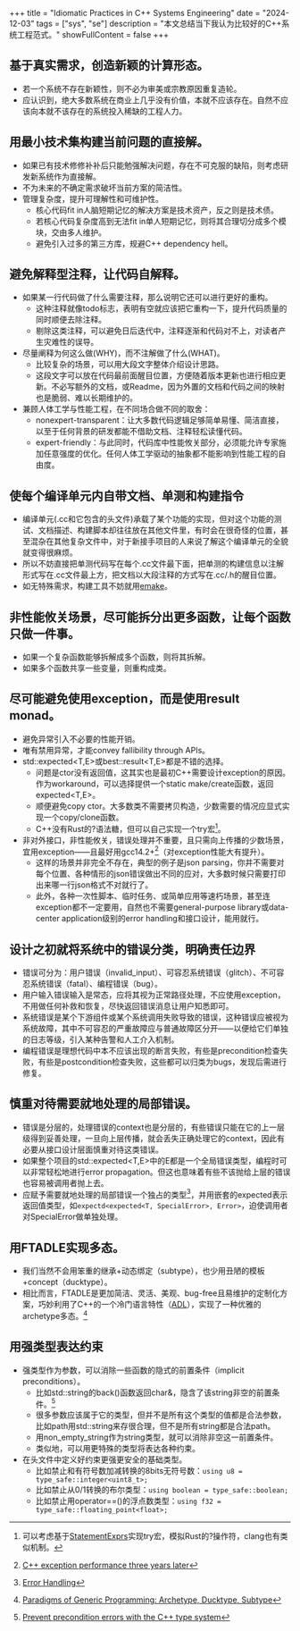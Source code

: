+++
title = "Idiomatic Practices in C++ Systems Engineering"
date = "2024-12-03"
tags = ["sys", "se"]
description = "本文总结当下我认为比较好的C++系统工程范式。"
showFullContent = false
+++

## 基于真实需求，创造新颖的计算形态。
- 若一个系统不存在新颖性，则不必为审美或宗教原因重复造轮。
- 应认识到，绝大多数系统在商业上几乎没有价值，本就不应该存在。自然不应该向本就不该存在的系统投入稀缺的工程人力。

## 用最小技术集构建当前问题的直接解。
- 如果已有技术修修补补后只能勉强解决问题，存在不可克服的缺陷，则考虑研发新系统作为直接解。
- 不为未来的不确定需求破坏当前方案的简洁性。
- 管理复杂度，提升可理解性和可维护性。
  - 核心代码fit in人脑短期记忆的解决方案是技术资产，反之则是技术债。
  - 若核心代码复杂度高到无法fit in单人短期记忆，则将其合理切分成多个模块，交由多人维护。
  - 避免引入过多的第三方库，规避C++ dependency hell。

## 避免解释型注释，让代码自解释。
- 如果某一行代码做了什么需要注释，那么说明它还可以进行更好的重构。
  - 这种注释就像todo标志，表明有空就应该把它重构一下，提升代码质量的同时顺便去除注释。
  - 剔除这类注释，可以避免日后迭代中，注释逐渐和代码对不上，对读者产生灾难性的误导。
- 尽量阐释为何这么做(WHY)，而不注解做了什么(WHAT)。
  - 比较复杂的场景，可以用大段文字整体介绍设计思路。
  - 这段文字可以放在代码最前面醒目位置，方便随着版本更新也进行相应更新。不必写额外的文档，或Readme，因为外置的文档和代码之间的映射也是脆弱、难以长期维护的。
- 兼顾人体工学与性能工程，在不同场合做不同的取舍：
  - nonexpert-transparent：让大多数代码逻辑足够简单易懂、简洁直接，以至于任何背景的研发都能不借助文档、注释轻松读懂代码。
  - expert-friendly：与此同时，代码库中性能攸关部分，必须能允许专家施加任意强度的优化。任何人体工学驱动的抽象都不能影响到性能工程的自由度。

## 使每个编译单元内自带文档、单测和构建指令
- 编译单元(.cc和它包含的头文件)承载了某个功能的实现，但对这个功能的测试、文档描述、构建脚本却往往放在其他文件里，有时会在很奇怪的位置，甚至混杂在其他复杂文件中，对于新接手项目的人来说了解这个编译单元的全貌就变得很麻烦。
- 所以不妨直接把单测代码写在每个.cc文件最下面，把单测的构建信息以注解形式写在.cc文件最上方，把文档以大段注释的方式写在.cc/.h的醒目位置。
- 如无特殊需求，构建工具不妨就用[emake](https://github.com/skywind3000/emake)。

## 非性能攸关场景，尽可能拆分出更多函数，让每个函数只做一件事。
- 如果一个复杂函数能够拆解成多个函数，则将其拆解。
- 如果多个函数共享一些变量，则重构成类。

## 尽可能避免使用exception，而是使用result monad。
- 避免异常引入不必要的性能开销。
- 唯有禁用异常，才能convey fallibility through APIs。
- std::expected<T,E>或best::result<T,E>都是不错的选择。
  - 问题是ctor没有返回值，这其实也是最初C++需要设计exception的原因。作为workaround，可以选择提供一个static make/create函数，返回expected<T,E>。
  - 顺便避免copy ctor。大多数类不需要拷贝构造，少数需要的情况应显式实现一个copy/clone函数。
  - C++没有Rust的?语法糖，但可以自己实现一个try宏[^5]。
- 非对外接口，非性能攸关，错误处理并不重要，且只需向上传播的少数场景，宜用exception——且最好用gcc14.2+[^3]（对exception性能大有提升）。
  - 这样的场景并非完全不存在，典型的例子是json parsing，你并不需要对每个位置、各种情形的json错误做出不同的应对，大多数时候只需要打印出来哪一行json格式不对就行了。
  - 此外，各种一次性脚本、临时任务、或简单应用等速朽场景，甚至连exception都不一定要用，自然也不需要general-purpose library或data-center application级别的error handling和接口设计，能用就行。

## 设计之初就将系统中的错误分类，明确责任边界
- 错误可分为：用户错误（invalid_input）、可容忍系统错误（glitch）、不可容忍系统错误（fatal）、编程错误（bug）。
- 用户输入错误输入是常态，应将其视为正常路径处理，不应使用exception，不用做任何补救和恢复，尽快返回错误消息让用户知悉即可。
- 系统错误是某个下游组件或某个系统调用失败导致的错误，这种错误应被视为系统故障，其中不可容忍的严重故障应与普通故障区分开——以便给它们单独的日志等级，引入某种告警和人工介入机制。
- 编程错误是理想代码中本不应该出现的断言失败，有些是precondition检查失败，有些是postcondition检查失败，这些都可以归类为bugs，发现后需进行修复。

## 慎重对待需要就地处理的局部错误。
- 错误是分层的，处理错误的context也是分层的，有些错误只能在它的上一层级得到妥善处理，一旦向上层传播，就会丢失正确处理它的context，因此有必要从接口设计层面慎重对待这类错误。
- 如果整个项目的std::expected<T,E>中的E都是一个全局错误类型，编程时可以非常轻松地进行error propagation。但这也意味着有些不该抛给上层的错误也容易被调用者抛上去。
- 应赋予需要就地处理的局部错误一个独占的类型[^1]，并用嵌套的expected表示返回值类型，如``expectd<expected<T, SpecialError>, Error>``，迫使调用者对SpecialError做单独处理。

## 用FTADLE实现多态。
- 我们当然不会用笨重的继承+动态绑定（subtype），也少用丑陋的模板+concept（ducktype）。
- 相比而言，FTADLE是更加简洁、灵活、美观、bug-free且易维护的定制化方案，巧妙利用了C++的一个冷门语言特性（[ADL](https://en.cppreference.com/w/cpp/language/adl)），实现了一种优雅的archetype多态。[^2]

## 用强类型表达约束
- 强类型作为参数，可以消除一些函数的隐式的前置条件（implicit preconditions）。
  - 比如std::string的back()函数返回char&，隐含了该string非空的前置条件。[^4]
  - 很多参数应该属于它的类型，但并不是所有这个类型的值都是合法参数，比如path用std::string来存很合理，但不是所有string都是合法path。
  - 用non_empty_string作为string类型，就可以消除非空这一前置条件。
  - 类似地，可以用更特殊的类型将表达各种约束。
- 在头文件中定义好约束更强更安全的基础类型。
  - 比如禁止和有符号数加减转换的8bits无符号数：``using u8 = type_safe::integer<uint8_t>;``
  - 比如禁止从0/1转换的布尔类型：``using boolean = type_safe::boolean;``
  - 比如禁止用operator==()的浮点数类型：``using f32 = type_safe::floating_point<float>;``


[^1]: [Error Handling](https://cmbbq.github.io/posts/error-handling)
[^2]: [Paradigms of Generic Programming: Archetype, Ducktype, Subtype](https://cmbbq.github.io/posts/paradigms-of-generic-programming/)
[^3]: [C++ exception performance three years later](https://databasearchitects.blogspot.com/2024/12/c-exception-performance-three-years.html)
[^4]: [Prevent precondition errors with the C++ type system](https://www.foonathan.net/2016/09/error-handling-types/)
[^5]: 可以考虑基于[StatementExprs](https://gcc.gnu.org/onlinedocs/gcc/Statement-Exprs.html)实现try宏，模拟Rust的?操作符，clang也有类似机制。

